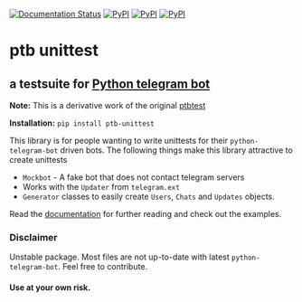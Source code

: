 [![Documentation Status](https://readthedocs.org/projects/ptbtestsuite/badge/?version=master)](http://ptbtestsuite.readthedocs.io/en/master/?badge=master) 
[![PyPI](https://img.shields.io/pypi/v/ptb_unittest.svg)](https://pypi.python.org/pypi/ptb_unittest) [![PyPI](https://img.shields.io/pypi/pyversions/ptb_unittest.svg)](https://pypi.python.org/pypi/ptb_unittest) [![PyPI](https://img.shields.io/pypi/l/ptb_unittest.svg)](https://pypi.python.org/pypi/ptbtest)

# ptb unittest
## a testsuite for [Python telegram bot](https://github.com/python-telegram-bot/python-telegram-bot/)
**Note:** This is a derivative work of the original [ptbtest](https://pypi.python.org/pypi/ptbtest)

**Installation:**
`pip install ptb-unittest`

This library is for people wanting to write unittests for their `python-telegram-bot` driven bots.
The following things make this library attractive to create unittests
* `Mockbot` - A fake bot that does not contact telegram servers
* Works with the `Updater` from `telegram.ext`
* `Generator` classes to easily create `Users`, `Chats` and `Updates` objects.

Read the [documentation](http://ptbtestsuite.readthedocs.io/en/master/?badge=master) for further reading and check out the examples.

### Disclaimer
Unstable package. Most files are not up-to-date with latest `python-telegram-bot`. Feel free to contribute.
#### Use at your own risk.